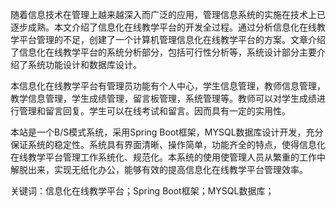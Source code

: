 随着信息技术在管理上越来越深入而广泛的应用，管理信息系统的实施在技术上已逐步成熟。本文介绍了信息化在线教学平台的开发全过程。通过分析信息化在线教学平台管理的不足，创建了一个计算机管理信息化在线教学平台的方案。文章介绍了信息化在线教学平台的系统分析部分，包括可行性分析等，系统设计部分主要介绍了系统功能设计和数据库设计。

本信息化在线教学平台有管理员功能有个人中心，学生信息管理，教师信息管理，教学信息管理，学生成绩管理，留言板管理，系统管理等。教师可以对学生成绩进行管理和留言回复。学生可以在线考试和留言。因而具有一定的实用性。

本站是一个B/S模式系统，采用Spring Boot框架，MYSQL数据库设计开发，充分保证系统的稳定性。系统具有界面清晰、操作简单，功能齐全的特点，使得信息化在线教学平台管理工作系统化、规范化。本系统的使用使管理人员从繁重的工作中解脱出来，实现无纸化办公，能够有效的提高信息化在线教学平台管理效率。

关键词：信息化在线教学平台；Spring Boot框架；MYSQL数据库；
